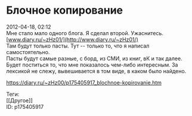 Блочное копирование
====================

   
 2012-04-18, 02:12   
  Мне стало мало одного блога. Я сделал второй. Ужаснитесь.   
  [www.diary.ru/~zHz01/](http://www.diary.ru/~zHz01/)    
 Там будут только пасты. Тут -- только то, что я написал самостоятельно.   
 Пасты будут самые разные, с борд, из СМИ, из книг, вК и так далее. Будет поститься то, что мне показалось чем-либо интересным. За лексикой не слежу, вывешивается в том виде, в каком было найдено.   
    
 <https://diary.ru/~zHz00/p175405917_blochnoe-kopirovanie.htm>   
   
 Теги:   
 [[Другое]]   
 ID: p175405917